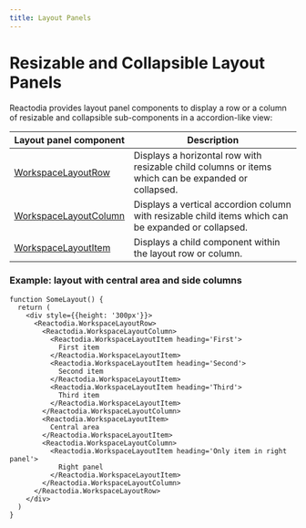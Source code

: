 ```yaml
---
title: Layout Panels
---
```


# Resizable and Collapsible Layout Panels

Reactodia provides layout panel components to display a row or a column of resizable and collapsible sub-components in a accordion-like view:

| Layout panel component | Description |
|------------------------|-------------|
| [WorkspaceLayoutRow](/docs/api/workspace/functions/WorkspaceLayoutRow) | Displays a horizontal row with resizable child columns or items which can be expanded or collapsed. |
| [WorkspaceLayoutColumn](/docs/api/workspace/functions/WorkspaceLayoutColumn) | Displays a vertical accordion column with resizable child items which can be expanded or collapsed. |
| [WorkspaceLayoutItem](/docs/api/workspace/functions/WorkspaceLayoutItem) | Displays a child component within the layout row or column. |

### Example: layout with central area and side columns

```tsx live
function SomeLayout() {
  return (
    <div style={{height: '300px'}}>
      <Reactodia.WorkspaceLayoutRow>
        <Reactodia.WorkspaceLayoutColumn>
          <Reactodia.WorkspaceLayoutItem heading='First'>
            First item
          </Reactodia.WorkspaceLayoutItem>
          <Reactodia.WorkspaceLayoutItem heading='Second'>
            Second item
          </Reactodia.WorkspaceLayoutItem>
          <Reactodia.WorkspaceLayoutItem heading='Third'>
            Third item
          </Reactodia.WorkspaceLayoutItem>
        </Reactodia.WorkspaceLayoutColumn>
        <Reactodia.WorkspaceLayoutItem>
          Central area
        </Reactodia.WorkspaceLayoutItem>
        <Reactodia.WorkspaceLayoutColumn>
          <Reactodia.WorkspaceLayoutItem heading='Only item in right panel'>
            Right panel
          </Reactodia.WorkspaceLayoutItem>
        </Reactodia.WorkspaceLayoutColumn>
      </Reactodia.WorkspaceLayoutRow>
    </div>
  )
}
```
